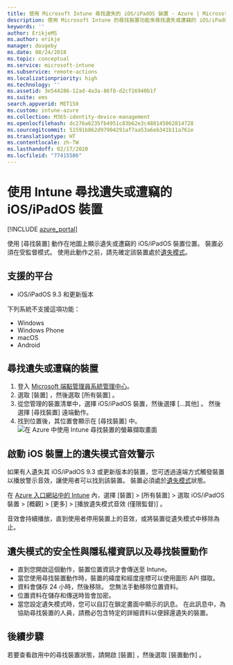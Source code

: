 ```yaml
---
title: 使用 Microsoft Intune 尋找遺失的 iOS/iPadOS 裝置 - Azure | Microsoft Docs
description: 使用 Microsoft Intune 的尋找裝置功能來尋找遺失或遭竊的 iOS/iPadOS 裝置。 在使用尋找裝置動作時，取得安全性和隱私權資訊的詳細資料。
keywords: ''
author: ErikjeMS
ms.author: erikje
manager: dougeby
ms.date: 08/24/2018
ms.topic: conceptual
ms.service: microsoft-intune
ms.subservice: remote-actions
ms.localizationpriority: high
ms.technology: ''
ms.assetid: 3e544286-12ad-4a3a-86f8-d2cf16940b1f
ms.suite: ems
search.appverid: MET150
ms.custom: intune-azure
ms.collection: M365-identity-device-management
ms.openlocfilehash: dc276a6235fb4951c83b62e3c488145062814728
ms.sourcegitcommit: 51591b862d97904291af7aa53a6eb341b11a761e
ms.translationtype: HT
ms.contentlocale: zh-TW
ms.lasthandoff: 02/17/2020
ms.locfileid: "77415586"
---
```

# <a name="locate-lost-or-stolen-iosipados-devices-with-intune"></a>使用 Intune 尋找遺失或遭竊的 iOS/iPadOS 裝置

[!INCLUDE [azure_portal](../includes/azure_portal.md)]

使用 [尋找裝置]  動作在地圖上顯示遺失或遭竊的 iOS/iPadOS 裝置位置。 裝置必須在受監督模式。 使用此動作之前，請先確定該裝置處於[遺失模式](device-lost-mode.md)。

## <a name="supported-platforms"></a>支援的平台

- iOS/iPadOS 9.3 和更新版本

下列系統不支援這項功能： 
- Windows
- Windows Phone
- macOS
- Android

## <a name="locate-a-lost-or-stolen-device"></a>尋找遺失或遭竊的裝置

1. 登入 [Microsoft 端點管理員系統管理中心](https://go.microsoft.com/fwlink/?linkid=2109431)。
3. 選取 [裝置]  ，然後選取 [所有裝置]  。
4. 從您管理的裝置清單中，選擇 iOS/iPadOS 裝置，然後選擇 [...其他]  。 然後選擇 [尋找裝置]  遠端動作。
5. 找到位置後，其位置會顯示在 [尋找裝置]  中。
    ![在 Azure 中使用 Intune 尋找裝置的螢幕擷取畫面](./media/device-locate/locate-device.png)


## <a name="activate-lost-mode-sound-alert-on-an-ios-device"></a>啟動 iOS 裝置上的遺失模式音效警示

如果有人遺失其 iOS/iPadOS 9.3 或更新版本的裝置，您可透過遠端方式觸發裝置以播放警示音效，讓使用者可以找到該裝置。 裝置必須處於[遺失模式](device-lost-mode.md)狀態。

在 [Azure 入口網站中的 Intune](https://aka.ms/intuneportal) 內，選擇 [裝置]   > [所有裝置]  > 選取 iOS/iPadOS 裝置 > [概觀]   > [更多]   > [播放遺失模式音效 (僅限監督)]  。

音效會持續播放，直到使用者停用裝置上的音效，或將裝置從遺失模式中移除為止。


## <a name="security-and-privacy-information-for-lost-mode-and-locate-device-actions"></a>遺失模式的安全性與隱私權資訊以及尋找裝置動作
- 直到您開啟這個動作，裝置位置資訊才會傳送至 Intune。
- 當您使用尋找裝置動作時，裝置的緯度和經度座標可以使用圖形 API 擷取。
- 資料會儲存 24 小時，然後移除。 您無法手動移除位置資料。
- 位置資料在儲存和傳送時皆會加密。
- 當您設定遺失模式時，您可以自訂在鎖定畫面中顯示的訊息。 在此訊息中，為協助尋找裝置的人員，請務必包含特定的詳細資料以便歸還遺失的裝置。

## <a name="next-steps"></a>後續步驟

若要查看啟用中的尋找裝置狀態，請開啟 [裝置]  ，然後選取 [裝置動作]  。
